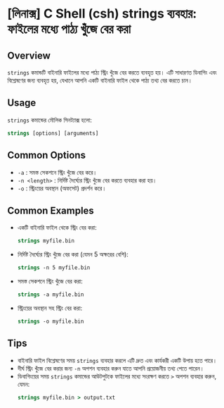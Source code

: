 # [লিনাক্স] C Shell (csh) strings ব্যবহার: ফাইলের মধ্যে পাঠ্য খুঁজে বের করা

## Overview
`strings` কমান্ডটি বাইনারি ফাইলের মধ্যে পাঠ্য স্ট্রিং খুঁজে বের করতে ব্যবহৃত হয়। এটি সাধারণত ডিবাগিং এবং বিশ্লেষণের জন্য ব্যবহৃত হয়, যেখানে আপনি একটি বাইনারি ফাইল থেকে পাঠ্য তথ্য বের করতে চান।

## Usage
`strings` কমান্ডের মৌলিক সিনট্যাক্স হলো:

```csh
strings [options] [arguments]
```

## Common Options
- `-a` : সমস্ত সেকশনে স্ট্রিং খুঁজে বের করে।
- `-n <length>` : নির্দিষ্ট দৈর্ঘ্যের স্ট্রিং খুঁজে বের করতে ব্যবহার করা হয়।
- `-o` : স্ট্রিংয়ের অবস্থান (অফসেট) প্রদর্শন করে।

## Common Examples
- একটি বাইনারি ফাইল থেকে স্ট্রিং বের করা:
    ```csh
    strings myfile.bin
    ```

- নির্দিষ্ট দৈর্ঘ্যের স্ট্রিং খুঁজে বের করা (যেমন 5 অক্ষরের বেশি):
    ```csh
    strings -n 5 myfile.bin
    ```

- সমস্ত সেকশনে স্ট্রিং খুঁজে বের করা:
    ```csh
    strings -a myfile.bin
    ```

- স্ট্রিংয়ের অবস্থান সহ স্ট্রিং বের করা:
    ```csh
    strings -o myfile.bin
    ```

## Tips
- বাইনারি ফাইল বিশ্লেষণের সময় `strings` ব্যবহার করলে এটি দ্রুত এবং কার্যকরী একটি উপায় হতে পারে।
- দীর্ঘ স্ট্রিং খুঁজে বের করার জন্য `-n` অপশন ব্যবহার করুন যাতে আপনি প্রয়োজনীয় তথ্য পেতে পারেন।
- ডিবাগিংয়ের সময় `strings` কমান্ডের আউটপুটকে ফাইলের মধ্যে সংরক্ষণ করতে `>` অপশন ব্যবহার করুন, যেমন:
    ```csh
    strings myfile.bin > output.txt
    ```